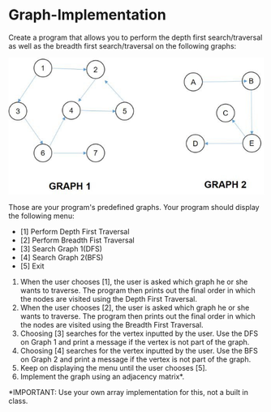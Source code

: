 # Graph-Implementation

Create a program that allows you to perform the depth first search/traversal as well as the breadth first search/traversal on the following graphs:

![Graphs](graphs.jpg)


Those are your program's predefined graphs. Your program should display the following menu:
* [1]	Perform Depth First Traversal
* [2]	Perform Breadth Fist Traversal
* [3]	Search Graph 1(DFS)
* [4]	Search Graph 2(BFS)
* [5]	Exit

1.	When the user chooses [1], the user is asked which graph he or she wants to traverse. The program then prints out the final order in which the nodes are visited using the Depth First Traversal.
2.	When the user chooses [2], the user is asked which graph he or she wants to traverse. The program then prints out the final order in which the nodes are visited using the Breadth First Traversal.
3.	Choosing [3] searches for the vertex inputted by the user. Use the DFS on Graph 1 and print a message if the vertex is not part of the graph.
4.	Choosing [4] searches for the vertex inputted by the user. Use the BFS on Graph 2 and print a message if the vertex is not part of the graph.
5.	Keep on displaying the menu until the user chooses [5].
6.	Implement the graph using an adjacency matrix*.
 

*IMPORTANT: Use your own array implementation for this, not a built in class.
